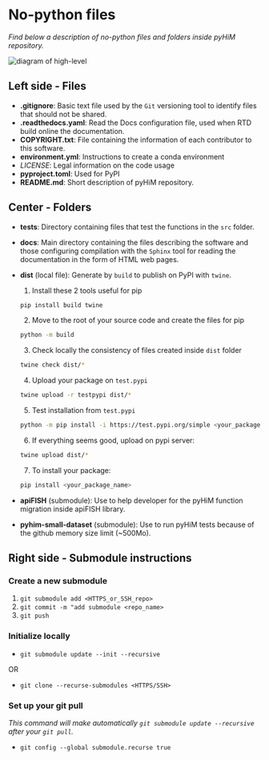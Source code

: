 # No-python files

*Find below a description of no-python files and  folders inside pyHiM repository.*

![diagram of high-level](../_static/contributor/none_python_files.png)

## Left side - Files
* **.gitignore**: Basic text file used by the `Git` versioning tool to identify files that should not be shared.
* **.readthedocs.yaml**: Read the Docs configuration file, used when RTD build online the documentation.
* **COPYRIGHT.txt**: File containing the information of each contributor to this software.
* **environment.yml**: Instructions to create a conda environment
* *LICENSE*: Legal information on the code usage
* **pyproject.toml**: Used for PyPI
* **README.md**: Short description of pyHiM repository.

## Center - Folders
* **tests**: Directory containing files that test the functions in the `src` folder.
* **docs**: Main directory containing the files describing the software and those configuring compilation with the `Sphinx` tool for reading the documentation in the form of HTML web pages.
* **dist** (local file): Generate by `build` to publish on PyPI with `twine`.
    1. Install these 2 tools useful for pip
    ```bash
    pip install build twine
    ```
    2. Move to the root of your source code and create the files for pip
    ```bash
    python -m build
    ```
    3. Check locally the consistency of files created inside `dist` folder
    ```bash
    twine check dist/*
    ```
    4. Upload your package on `test.pypi`
    ```bash
    twine upload -r testpypi dist/*
    ```
    5. Test installation from `test.pypi`
    ```bash
    python -m pip install -i https://test.pypi.org/simple <your_package_name>
    ```
    6. If everything seems good, upload on pypi server:
    ```bash
    twine upload dist/*
    ```
    7. To install your package:
    ```bash
    pip install <your_package_name>
    ```

* **apiFISH** (submodule): Use to help developer for the pyHiM function migration inside apiFISH library.
* **pyhim-small-dataset** (submodule): Use to run pyHiM tests because of the github memory size limit (~500Mo).

## Right side - Submodule instructions
### Create a new submodule
1. `git submodule add <HTTPS_or_SSH_repo>`
2. `git commit -m "add submodule <repo_name>`
3. `git push`

### Initialize locally
* `git submodule update --init --recursive`

OR
* `git clone --recurse-submodules <HTTPS/SSH>`

### Set up your git pull
*This command will make automatically `git submodule update --recursive` after your `git pull`.*
* `git config --global submodule.recurse true`
